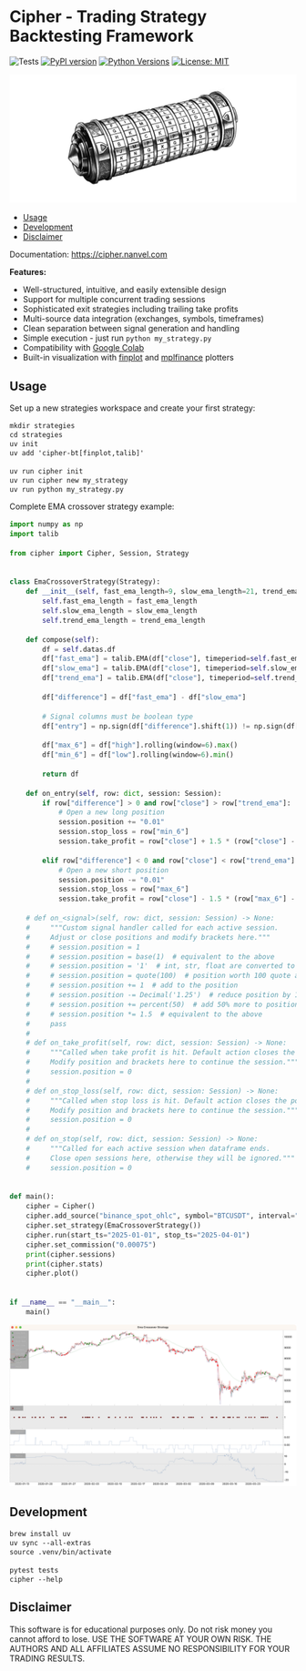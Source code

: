 # Cipher - Trading Strategy Backtesting Framework

![Tests](https://github.com/nanvel/cipher-bt/actions/workflows/tests.yaml/badge.svg)
[![PyPI version](https://badge.fury.io/py/cipher-bt.svg)](https://badge.fury.io/py/cipher-bt)
[![Python Versions](https://img.shields.io/pypi/pyversions/cipher-bt.svg)](https://pypi.python.org/pypi/cipher-bt/)
[![License: MIT](https://img.shields.io/badge/License-MIT-yellow.svg)](https://opensource.org/licenses/MIT)

![cipher](https://github.com/nanvel/cipher-bt/raw/master/docs/cipher.jpeg)

- [Usage](#usage)  
- [Development](#development)
- [Disclaimer](#disclaimer)

Documentation: https://cipher.nanvel.com

**Features:**

- Well-structured, intuitive, and easily extensible design
- Support for multiple concurrent trading sessions
- Sophisticated exit strategies including trailing take profits
- Multi-source data integration (exchanges, symbols, timeframes)
- Clean separation between signal generation and handling
- Simple execution - just run `python my_strategy.py`
- Compatibility with [Google Colab](https://colab.research.google.com/)
- Built-in visualization with [finplot](https://github.com/highfestiva/finplot) and [mplfinance](https://github.com/matplotlib/mplfinance) plotters

## Usage

Set up a new strategies workspace and create your first strategy:
```shell
mkdir strategies
cd strategies
uv init
uv add 'cipher-bt[finplot,talib]'

uv run cipher init
uv run cipher new my_strategy
uv run python my_strategy.py
```

Complete EMA crossover strategy example:
```python
import numpy as np
import talib

from cipher import Cipher, Session, Strategy


class EmaCrossoverStrategy(Strategy):
    def __init__(self, fast_ema_length=9, slow_ema_length=21, trend_ema_length=200):
        self.fast_ema_length = fast_ema_length
        self.slow_ema_length = slow_ema_length
        self.trend_ema_length = trend_ema_length

    def compose(self):
        df = self.datas.df
        df["fast_ema"] = talib.EMA(df["close"], timeperiod=self.fast_ema_length)
        df["slow_ema"] = talib.EMA(df["close"], timeperiod=self.slow_ema_length)
        df["trend_ema"] = talib.EMA(df["close"], timeperiod=self.trend_ema_length)

        df["difference"] = df["fast_ema"] - df["slow_ema"]

        # Signal columns must be boolean type
        df["entry"] = np.sign(df["difference"].shift(1)) != np.sign(df["difference"])

        df["max_6"] = df["high"].rolling(window=6).max()
        df["min_6"] = df["low"].rolling(window=6).min()

        return df

    def on_entry(self, row: dict, session: Session):
        if row["difference"] > 0 and row["close"] > row["trend_ema"]:
            # Open a new long position
            session.position += "0.01"
            session.stop_loss = row["min_6"]
            session.take_profit = row["close"] + 1.5 * (row["close"] - row["min_6"])

        elif row["difference"] < 0 and row["close"] < row["trend_ema"]:
            # Open a new short position
            session.position -= "0.01"
            session.stop_loss = row["max_6"]
            session.take_profit = row["close"] - 1.5 * (row["max_6"] - row["close"])

    # def on_<signal>(self, row: dict, session: Session) -> None:
    #     """Custom signal handler called for each active session.
    #     Adjust or close positions and modify brackets here."""
    #     # session.position = 1
    #     # session.position = base(1)  # equivalent to the above
    #     # session.position = '1'  # int, str, float are converted to Decimal
    #     # session.position = quote(100)  # position worth 100 quote asset
    #     # session.position += 1  # add to the position
    #     # session.position -= Decimal('1.25')  # reduce position by 1.25
    #     # session.position += percent(50)  # add 50% more to position
    #     # session.position *= 1.5  # equivalent to the above
    #     pass
    #
    # def on_take_profit(self, row: dict, session: Session) -> None:
    #     """Called when take profit is hit. Default action closes the position.
    #     Modify position and brackets here to continue the session."""
    #     session.position = 0
    #
    # def on_stop_loss(self, row: dict, session: Session) -> None:
    #     """Called when stop loss is hit. Default action closes the position.
    #     Modify position and brackets here to continue the session."""
    #     session.position = 0
    #
    # def on_stop(self, row: dict, session: Session) -> None:
    #     """Called for each active session when dataframe ends.
    #     Close open sessions here, otherwise they will be ignored."""
    #     session.position = 0


def main():
    cipher = Cipher()
    cipher.add_source("binance_spot_ohlc", symbol="BTCUSDT", interval="1h")
    cipher.set_strategy(EmaCrossoverStrategy())
    cipher.run(start_ts="2025-01-01", stop_ts="2025-04-01")
    cipher.set_commission("0.00075")
    print(cipher.sessions)
    print(cipher.stats)
    cipher.plot()


if __name__ == "__main__":
    main()
```

![ema_crossover_plot](https://github.com/nanvel/cipher-bt/raw/master/docs/plotter.png)

## Development

```shell
brew install uv
uv sync --all-extras
source .venv/bin/activate

pytest tests
cipher --help
```

## Disclaimer

This software is for educational purposes only. Do not risk money you cannot afford to lose.
USE THE SOFTWARE AT YOUR OWN RISK. THE AUTHORS AND ALL AFFILIATES ASSUME NO RESPONSIBILITY FOR YOUR TRADING RESULTS.
